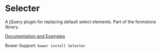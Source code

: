 Selecter
==========

A jQuery plugin for replacing default select elements. Part of the formstone library.

[Documentation and Examples](http://www.benplum.com/formstone/selecter/)

Bower Support: `bower install Selecter`
